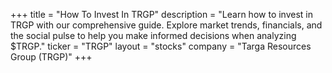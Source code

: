 +++
title = "How To Invest In TRGP"
description = "Learn how to invest in TRGP with our comprehensive guide. Explore market trends, financials, and the social pulse to help you make informed decisions when analyzing $TRGP."
ticker = "TRGP"
layout = "stocks"
company = "Targa Resources Group (TRGP)"
+++


